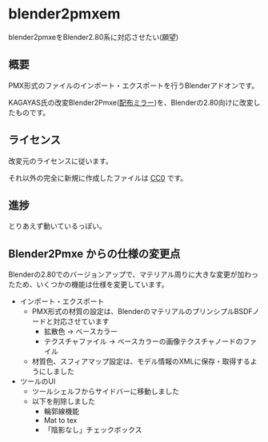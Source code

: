 # blender2pmxem

blender2pmxeをBlender2.80系に対応させたい(願望)

## 概要

PMX形式のファイルのインポート・エクスポートを行うBlenderアドオンです。

KAGAYAS氏の改変Blender2Pmxe([配布ミラー](https://bowlroll.net/file/145391))を、Blenderの2.80向けに改変したものです。

## ライセンス
改変元のライセンスに従います。

それ以外の完全に新規に作成したファイルは [CC0](https://creativecommons.org/publicdomain/zero/1.0/legalcode) です。

## 進捗
とりあえず動いているっぽい。

## Blender2Pmxe からの仕様の変更点

Blenderの2.80でのバージョンアップで、マテリアル周りに大きな変更が加わったため、いくつかの機能は仕様を変更しています。

* インポート・エクスポート
  * PMX形式の材質の設定は、BlenderのマテリアルのプリンシプルBSDFノードと対応させています
    * 拡散色 → ベースカラー
    * テクスチャファイル → ベースカラーの画像テクスチャノードのファイル
  * 材質色、スフィアマップ設定は、モデル情報のXMLに保存・取得するようにしました
* ツールのUI
  * ツールシェルフからサイドバーに移動しました
  * 以下を削除しました
    * 輪郭線機能
    * Mat to tex
    * 「陰影なし」チェックボックス
